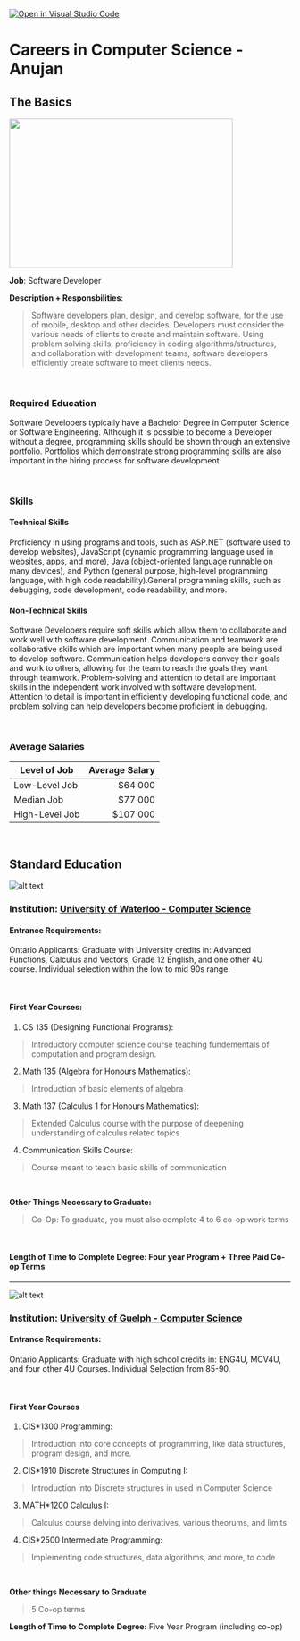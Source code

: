 [![Open in Visual Studio Code](https://classroom.github.com/assets/open-in-vscode-c66648af7eb3fe8bc4f294546bfd86ef473780cde1dea487d3c4ff354943c9ae.svg)](https://classroom.github.com/online_ide?assignment_repo_id=8706229&assignment_repo_type=AssignmentRepo)

# Careers in Computer Science - Anujan

## The Basics


<img src="https://img.freepik.com/premium-photo/developing-programmer-development-website-design-coding-technologies-working-software-company-office_18497-1234.jpg?w=2000" width="400" height="266.6">

<br>

**Job**: Software Developer


**Description + Responsbilities**: 

> Software developers plan, design, and develop software, for the use of mobile, desktop and other decides. Developers must consider the various needs of clients to create and maintain software. Using problem solving skills, proficiency in coding algorithms/structures, and collaboration with development teams, software developers efficiently create software to meet clients needs.

<br>

### **Required Education**

Software Developers typically have a Bachelor Degree in Computer Science or Software Engineering. Although it is possible to become a Developer without a degree, programming skills should be shown through an extensive portfolio. Portfolios which demonstrate strong programming skills are also important in the hiring process for software development. 

<br>

### **Skills**

#### **Technical Skills**
Proficiency in using programs and tools, such as ASP.NET (software used to develop websites), JavaScript (dynamic programming language used in websites, apps, and more), Java (object-oriented language runnable on many devices), and Python (general purpose, high-level programming language, with high code readability).General programming skills, such as debugging, code development, code readability, and more. 
<br> 

#### **Non-Technical Skills**
Software Developers require soft skills which allow them to collaborate and work well with software development. Communication and teamwork are collaborative skills which are important when many people are being used to develop software. Communication helps developers convey their goals and work to others, allowing for the team to reach the goals they want through teamwork. Problem-solving and attention to detail are important skills in the independent work involved with software development. Attention to detail is important in efficiently developing functional code, and problem solving can help developers become proficient in debugging.

<br> 

### **Average Salaries**


| Level of Job   | Average Salary | 
| -------------  | -------------: | 
| Low-Level Job  | $64 000        | 
| Median Job     | $77 000        |  
| High-Level Job | $107 000       | 

<br>

## Standard Education

![alt text](https://media-exp1.licdn.com/dms/image/D563DAQGXnBeTbnTgmA/image-scale_191_1128/0/1664807082966?e=1665853200&v=beta&t=Uyyade5d5sw4wlflA29bICFfCIM5h-L_FRpfRDn3piU "Waterloo")

### Institution: [University of Waterloo - Computer Science](https://uwaterloo.ca/future-students/programs/computer-science)



#### **Entrance Requirements:** 

Ontario Applicants: Graduate with University credits in: Advanced Functions, Calculus and Vectors, Grade 12 English, and one other 4U course. Individual selection within the low to mid 90s range.

<br>

#### **First Year Courses:**

1. CS 135 (Designing Functional Programs):
> Introductory computer science course teaching fundementals of computation and program design. 

2. Math 135 (Algebra for Honours Mathematics):
> Introduction of basic elements of algebra

3. Math 137 (Calculus 1 for Honours Mathematics):
> Extended Calculus course with the purpose of deepening understanding of calculus related topics

4. Communication Skills Course:
> Course meant to teach basic skills of communication

<br>

**Other Things Necessary to Graduate:**
> Co-Op: To graduate, you must also complete 4 to 6 co-op work terms 

<br>

#### **Length of Time to Complete Degree:** Four year Program + Three Paid Co-op Terms
---

![alt text](https://marvel-b1-cdn.bc0a.com/f00000000209359/www.uoguelph.ca/cip/sites/default/files/Copy%20of%20One%20Word%20Banner-2.png "Guelph")

### Institution: [University of Guelph - Computer Science](https://www.uoguelph.ca/computing/undergraduates/undergraduate-programs)



#### **Entrance Requirements:**

Ontario Applicants: Graduate with high school credits in: ENG4U, MCV4U, and four other 4U Courses. Individual Selection from 85-90.

<br>

#### **First Year Courses**

1. CIS*1300 Programming:
> Introduction into core concepts of programming, like data structures, program design, and more. 

2. CIS*1910 Discrete Structures in Computing I:
> Introduction into Discrete structures in used in Computer Science

3. MATH*1200 Calculus I:
> Calculus course delving into derivatives, various theorums, and limits

4. CIS*2500 Intermediate Programming:
> Implementing code structures, data algorithms, and more, to code

<br>


**Other things Necessary to Graduate**
> 5 Co-op terms

**Length of Time to Complete Degree:** Five Year Program (including co-op)







